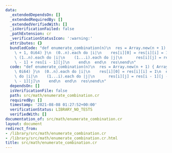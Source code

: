 ```yaml
---
data:
  _extendedDependsOn: []
  _extendedRequiredBy: []
  _extendedVerifiedWith: []
  _isVerificationFailed: false
  _pathExtension: cr
  _verificationStatusIcon: ':warning:'
  attributes: {}
  bundledCode: "def enumerate_combination(n)\n  res = Array.new(n + 1) { Array.new(n\
    \ + 1, 0i64) }\n  (0..n).each do |i|\n    res[i][0] = res[i][i] = 1\n  end\n \
    \ (1..n).each do |i|\n    (1...i).each do |j|\n      res[i][j] = res[i - 1][j\
    \ - 1] + res[i - 1][j]\n    end\n  end\n  res\nend\n"
  code: "def enumerate_combination(n)\n  res = Array.new(n + 1) { Array.new(n + 1,\
    \ 0i64) }\n  (0..n).each do |i|\n    res[i][0] = res[i][i] = 1\n  end\n  (1..n).each\
    \ do |i|\n    (1...i).each do |j|\n      res[i][j] = res[i - 1][j - 1] + res[i\
    \ - 1][j]\n    end\n  end\n  res\nend\n"
  dependsOn: []
  isVerificationFile: false
  path: src/math/enumerate_combination.cr
  requiredBy: []
  timestamp: '2021-08-08 01:27:52+00:00'
  verificationStatus: LIBRARY_NO_TESTS
  verifiedWith: []
documentation_of: src/math/enumerate_combination.cr
layout: document
redirect_from:
- /library/src/math/enumerate_combination.cr
- /library/src/math/enumerate_combination.cr.html
title: src/math/enumerate_combination.cr
---
```

